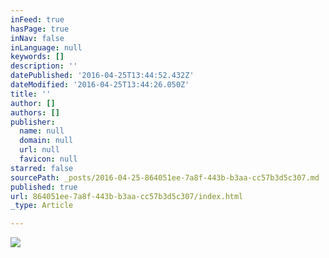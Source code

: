 ```yaml
---
inFeed: true
hasPage: true
inNav: false
inLanguage: null
keywords: []
description: ''
datePublished: '2016-04-25T13:44:52.432Z'
dateModified: '2016-04-25T13:44:26.050Z'
title: ''
author: []
authors: []
publisher:
  name: null
  domain: null
  url: null
  favicon: null
starred: false
sourcePath: _posts/2016-04-25-864051ee-7a8f-443b-b3aa-cc57b3d5c307.md
published: true
url: 864051ee-7a8f-443b-b3aa-cc57b3d5c307/index.html
_type: Article

---
```

![](https://the-grid-user-content.s3-us-west-2.amazonaws.com/464304ee-7889-4968-9b8a-ea9053b9842f.jpg)